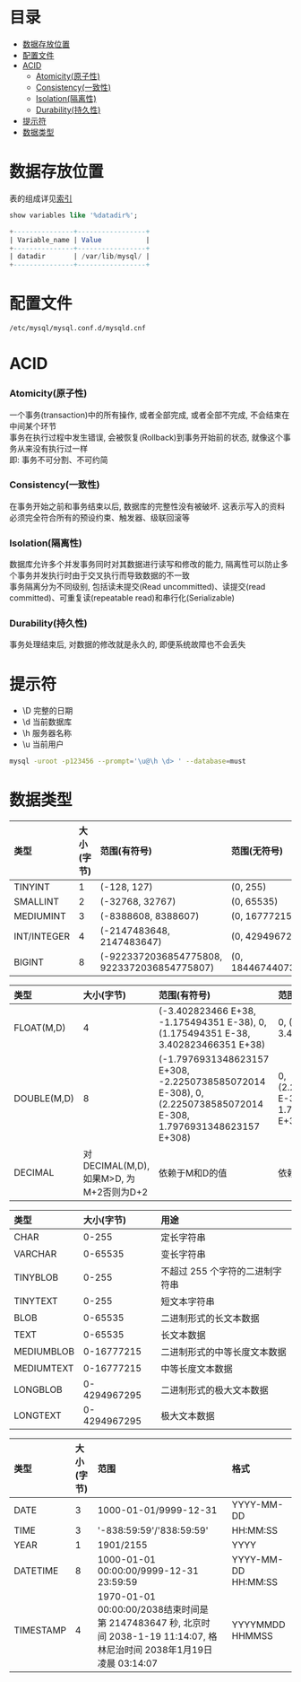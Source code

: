 # 目录
- [数据存放位置](#数据存放位置)
- [配置文件](#配置文件)
- [ACID](#acid)
    - [Atomicity(原子性)](#atomicity原子性)
    - [Consistency(一致性)](#consistency一致性)
    - [Isolation(隔离性)](#isolation隔离性)
    - [Durability(持久性)](#durability持久性)
- [提示符](#提示符)
- [数据类型](#数据类型)



<!-- = = = = = = = = = = = = = = = = = = = = = = = = = = = = = = = = = = = = = = = = = = = = = = = = = = = = = = = = = = = = -->
<!-- = = = = = = = = = = = = = = = = = = = = = = = = = = = = = = = = = = = = = = = = = = = = = = = = = = = = = = = = = = = = -->



# 数据存放位置
表的组成详见[索引](index.md/#相关文件)  

```sql
show variables like '%datadir%';

+---------------+-----------------+
| Variable_name | Value           |
+---------------+-----------------+
| datadir       | /var/lib/mysql/ |
+---------------+-----------------+
```



<!-- = = = = = = = = = = = = = = = = = = = = = = = = = = = = = = = = = = = = = = = = = = = = = = = = = = = = = = = = = = = = -->
<!-- = = = = = = = = = = = = = = = = = = = = = = = = = = = = = = = = = = = = = = = = = = = = = = = = = = = = = = = = = = = = -->



# 配置文件
`/etc/mysql/mysql.conf.d/mysqld.cnf`  



<!-- = = = = = = = = = = = = = = = = = = = = = = = = = = = = = = = = = = = = = = = = = = = = = = = = = = = = = = = = = = = = -->
<!-- = = = = = = = = = = = = = = = = = = = = = = = = = = = = = = = = = = = = = = = = = = = = = = = = = = = = = = = = = = = = -->



# ACID
### Atomicity(原子性)
一个事务(transaction)中的所有操作, 或者全部完成, 或者全部不完成, 不会结束在中间某个环节  
事务在执行过程中发生错误, 会被恢复(Rollback)到事务开始前的状态, 就像这个事务从来没有执行过一样  
即: 事务不可分割、不可约简

### Consistency(一致性)
在事务开始之前和事务结束以后, 数据库的完整性没有被破坏. 这表示写入的资料必须完全符合所有的预设约束、触发器、级联回滚等

### Isolation(隔离性)
数据库允许多个并发事务同时对其数据进行读写和修改的能力, 隔离性可以防止多个事务并发执行时由于交叉执行而导致数据的不一致  
事务隔离分为不同级别, 包括读未提交(Read uncommitted)、读提交(read committed)、可重复读(repeatable read)和串行化(Serializable)

### Durability(持久性)
事务处理结束后, 对数据的修改就是永久的, 即便系统故障也不会丢失



<!-- = = = = = = = = = = = = = = = = = = = = = = = = = = = = = = = = = = = = = = = = = = = = = = = = = = = = = = = = = = = = -->
<!-- = = = = = = = = = = = = = = = = = = = = = = = = = = = = = = = = = = = = = = = = = = = = = = = = = = = = = = = = = = = = -->



# 提示符
* \D 完整的日期
* \d 当前数据库
* \h 服务器名称
* \u 当前用户
```sh
mysql -uroot -p123456 --prompt='\u@\h \d> ' --database=must
```



<!-- = = = = = = = = = = = = = = = = = = = = = = = = = = = = = = = = = = = = = = = = = = = = = = = = = = = = = = = = = = = = -->
<!-- = = = = = = = = = = = = = = = = = = = = = = = = = = = = = = = = = = = = = = = = = = = = = = = = = = = = = = = = = = = = -->



# 数据类型

类型 | 大小(字节) | 范围(有符号) | 范围(无符号)
:-- | :-- | :-- | :--
TINYINT | 1 | (-128, 127) | (0, 255)
SMALLINT | 2 | (-32768, 32767) | (0, 65535)
MEDIUMINT | 3 | (-8388608, 8388607) | (0, 16777215)
INT/INTEGER | 4 | (-2147483648, 2147483647) | (0, 4294967295)
BIGINT | 8 | (-9223372036854775808, 9223372036854775807) | (0, 18446744073709551615)

类型 | 大小(字节) | 范围(有符号) | 范围(无符号)
:-- | :-- | :-- | :--
FLOAT(M,D) | 4 | (-3.402823466 E+38, -1.175494351 E-38), 0, (1.175494351 E-38, 3.402823466351 E+38) | 0, (1.175494351 E-38, 3.402823466 E+38)
DOUBLE(M,D) | 8 | (-1.7976931348623157 E+308, -2.2250738585072014 E-308), 0, (2.2250738585072014 E-308, 1.7976931348623157 E+308) | 0, (2.2250738585072014 E-308, 1.7976931348623157 E+308)
DECIMAL | 对DECIMAL(M,D), 如果M>D, 为M+2否则为D+2 | 依赖于M和D的值 | 依赖于M和D的值

类型 | 大小(字节) | 用途
:-- | :-- | :-- 
CHAR | 0-255 | 定长字符串
VARCHAR | 0-65535 | 变长字符串
TINYBLOB | 0-255 | 不超过 255 个字符的二进制字符串
TINYTEXT | 0-255 | 短文本字符串
BLOB | 0-65535 | 二进制形式的长文本数据
TEXT | 0-65535 | 长文本数据
MEDIUMBLOB | 0-16777215 | 二进制形式的中等长度文本数据
MEDIUMTEXT | 0-16777215 | 中等长度文本数据
LONGBLOB | 0-4294967295 | 二进制形式的极大文本数据
LONGTEXT | 0-4294967295 | 极大文本数据

类型 | 大小(字节) | 范围 | 格式
:-- | :-- | :-- | :--
DATE | 3 | 1000-01-01/9999-12-31 | YYYY-MM-DD
TIME | 3 | '-838:59:59'/'838:59:59' | HH:MM:SS
YEAR | 1 | 1901/2155 | YYYY
DATETIME | 8 | 1000-01-01 00:00:00/9999-12-31 23:59:59 | YYYY-MM-DD HH:MM:SS
TIMESTAMP | 4 | 1970-01-01 00:00:00/2038结束时间是第 2147483647 秒, 北京时间 2038-1-19 11:14:07, 格林尼治时间 2038年1月19日 凌晨 03:14:07 | YYYYMMDD HHMMSS

